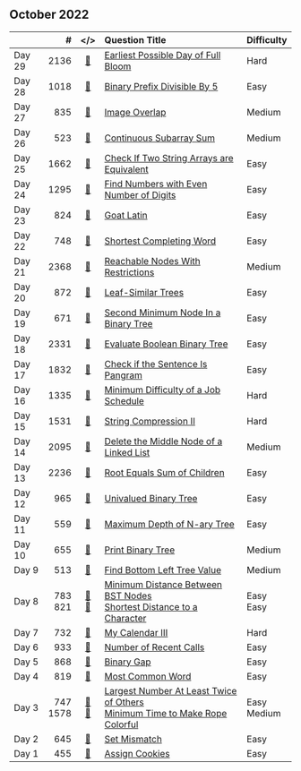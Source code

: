 ## October 2022

||#|</>|Question Title|Difficulty|
|:--|--:|:-:|:--|:--|
|Day 29|2136|[📎](../src/q_2101_2150/q2136.cc)|[Earliest Possible Day of Full Bloom](https://leetcode.com/problems/earliest-possible-day-of-full-bloom/)|Hard|
|Day 28|1018|[📎](../src/q_1001_1050/q1018.cc)|[Binary Prefix Divisible By 5](https://leetcode.com/problems/binary-prefix-divisible-by-5/)|Easy|
|Day 27|835|[📎](../src/q_801_850/q0835.cc)|[Image Overlap](https://leetcode.com/problems/image-overlap/)|Medium|
|Day 26|523|[📎](../src/q_501_550/q0523.cc)|[Continuous Subarray Sum](https://leetcode.com/problems/continuous-subarray-sum/)|Medium|
|Day 25|1662|[📎](../src/q_1651_1700/q1662.cc)|[Check If Two String Arrays are Equivalent](https://leetcode.com/problems/check-if-two-string-arrays-are-equivalent/)|Easy|
|Day 24|1295|[📎](../src/q_1251_1300/q1295.cc)|[Find Numbers with Even Number of Digits](https://leetcode.com/problems/find-numbers-with-even-number-of-digits/)|Easy|
|Day 23|824|[📎](../src/q_801_850/q0824.cc)|[Goat Latin](https://leetcode.com/problems/goat-latin/)|Easy|
|Day 22|748|[📎](../src/q_701_750/q0748.cc)|[Shortest Completing Word](https://leetcode.com/problems/shortest-completing-word/)|Easy|
|Day 21|2368|[📎](../src/q_2351_2400/q2368.cc)|[Reachable Nodes With Restrictions](https://leetcode.com/problems/reachable-nodes-with-restrictions/)|Medium|
|Day 20|872|[📎](../src/q_851_900/q0872.cc)|[Leaf-Similar Trees](https://leetcode.com/problems/leaf-similar-trees/)|Easy|
|Day 19|671|[📎](../src/q_651_700/q0671.cc)|[Second Minimum Node In a Binary Tree](https://leetcode.com/problems/second-minimum-node-in-a-binary-tree/)|Easy|
|Day 18|2331|[📎](../src/q_2301_2350/q2331.cc)|[Evaluate Boolean Binary Tree](https://leetcode.com/problems/evaluate-boolean-binary-tree/)|Easy|
|Day 17|1832|[📎](../src/q_1801_1850/q1832.cc)|[Check if the Sentence Is Pangram](https://leetcode.com/problems/check-if-the-sentence-is-pangram/)|Easy|
|Day 16|1335|[📎](../src/q_1301_1350/q1335.cc)|[Minimum Difficulty of a Job Schedule](https://leetcode.com/problems/minimum-difficulty-of-a-job-schedule/)|Hard|
|Day 15|1531|[📎](../src/q_1501_1550/q1531.cc)|[String Compression II](https://leetcode.com/problems/string-compression-ii/)|Hard|
|Day 14|2095|[📎](../src/q_2051_2100/q2095.cc)|[Delete the Middle Node of a Linked List](https://leetcode.com/problems/delete-the-middle-node-of-a-linked-list/)|Medium|
|Day 13|2236|[📎](../src/q_2201_2250/q2236.cc)|[Root Equals Sum of Children](https://leetcode.com/problems/root-equals-sum-of-children/)|Easy|
|Day 12|965|[📎](../src/q_951_1000/q0965.cc)|[Univalued Binary Tree](https://leetcode.com/problems/univalued-binary-tree/)|Easy|
|Day 11|559|[📎](../src/q_551_600/q0559.cc)|[Maximum Depth of N-ary Tree](https://leetcode.com/problems/maximum-depth-of-n-ary-tree/)|Easy|
|Day 10|655|[📎](../src/q_651_700/q0655.cc)|[Print Binary Tree](https://leetcode.com/problems/print-binary-tree/)|Medium|
|Day 9|513|[📎](../src/q_501_550/q0513.cc)|[Find Bottom Left Tree Value](https://leetcode.com/problems/find-bottom-left-tree-value/)|Medium|
|Day 8|783<br>821|[📎](../src/q_751_800/q0783.cc)<br>[📎](../src/q_801_850/q0821.cc)|[Minimum Distance Between BST Nodes](https://leetcode.com/problems/minimum-distance-between-bst-nodes/)<br>[Shortest Distance to a Character](https://leetcode.com/problems/shortest-distance-to-a-character/)|Easy<br>Easy|
|Day 7|732|[📎](../src/q_701_750/q0732.cc)|[My Calendar III](https://leetcode.com/problems/my-calendar-iii/)|Hard|
|Day 6|933|[📎](../src/q_901_950/q0933.cc)|[Number of Recent Calls](https://leetcode.com/problems/number-of-recent-calls/)|Easy|
|Day 5|868|[📎](../src/q_851_900/q0868.cc)|[Binary Gap](https://leetcode.com/problems/binary-gap/)|Easy|
|Day 4|819|[📎](../src/q_801_850/q0819.cc)|[Most Common Word](https://leetcode.com/problems/most-common-word/)|Easy|
|Day 3|747<br>1578|[📎](../src/q_701_750/q0747.cc)<br>[📎](../src/q_1551_1600/q1578.cc)|[Largest Number At Least Twice of Others](https://leetcode.com/problems/largest-number-at-least-twice-of-others/)<br>[Minimum Time to Make Rope Colorful](https://leetcode.com/problems/minimum-time-to-make-rope-colorful/)|Easy<br>Medium|
|Day 2|645|[📎](../src/q_601_650/q0645.cc)|[Set Mismatch](https://leetcode.com/problems/set-mismatch/)|Easy|
|Day 1|455|[📎](../src/q_451_500/q0455.cc)|[Assign Cookies](https://leetcode.com/problems/assign-cookies/)|Easy|

